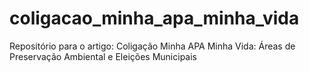 # coligacao_minha_apa_minha_vida
Repositório para o artigo: Coligação Minha APA Minha Vida: Áreas de Preservação Ambiental e Eleições Municipais
